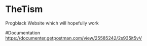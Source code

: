 # TheTism
Progblack Website which will hopefully work

#Documentation
https://documenter.getpostman.com/view/25585242/2s935it5vV
